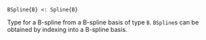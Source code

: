 ```
BSpline{B} <: Spline{B}
```

Type for a B-spline from a B-spline basis of type `B`. `BSpline`s can be obtained by indexing into a B-spline basis.
